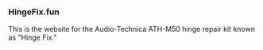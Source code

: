 ### HingeFix.fun

This is the website for the Audio-Technica ATH-M50 hinge repair kit known as "Hinge Fix."

